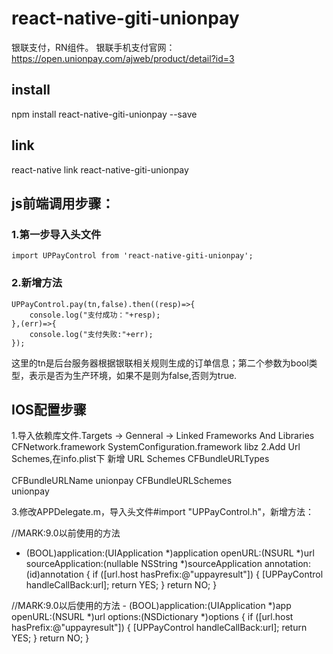 #  react-native-giti-unionpay

银联支付，RN组件。
银联手机支付官网：https://open.unionpay.com/ajweb/product/detail?id=3

## install
npm install react-native-giti-unionpay --save

## link
react-native link react-native-giti-unionpay

## js前端调用步骤：
### 1.第一步导入头文件
    import UPPayControl from 'react-native-giti-unionpay';
### 2.新增方法
    UPPayControl.pay(tn,false).then((resp)=>{
        console.log("支付成功："+resp);
    },(err)=>{
        console.log("支付失败:"+err);
    });
这里的tn是后台服务器根据银联相关规则生成的订单信息；第二个参数为bool类型，表示是否为生产环境，如果不是则为false,否则为true.

## IOS配置步骤
1.导入依赖库文件.Targets -> Genneral -> Linked Frameworks And Libraries
    CFNetwork.framework 
    SystemConfiguration.framework 
    libz
 2.Add Url Schemes,在info.plist下 新增 URL Schemes 
  <key>CFBundleURLTypes</key> 
  <array> <br />
  <dict> <br />
  <key>CFBundleURLName</key> 
  <string>unionpay</string> 
  <key>CFBundleURLSchemes</key> 
  <array> <br />
  <string>unionpay</string> 
  </array> 
  </dict> 
  </array>

3.修改APPDelegate.m，导入头文件#import "UPPayControl.h"，新增方法：

//MARK:9.0以前使用的方法
- (BOOL)application:(UIApplication *)application openURL:(NSURL *)url sourceApplication:(nullable NSString *)sourceApplication annotation:(id)annotation
{
  if ([url.host hasPrefix:@"uppayresult"]) {
    [UPPayControl handleCallBack:url];
    return YES;
  }
  return NO;
}
</p>

<p>
//MARK:9.0以后使用的方法
- (BOOL)application:(UIApplication *)app openURL:(NSURL *)url options:(NSDictionary<UIApplicationOpenURLOptionsKey, id> *)options
{
  if ([url.host hasPrefix:@"uppayresult"]) {
    [UPPayControl handleCallBack:url];
    return YES;
  }
  return NO;
}
</p>

